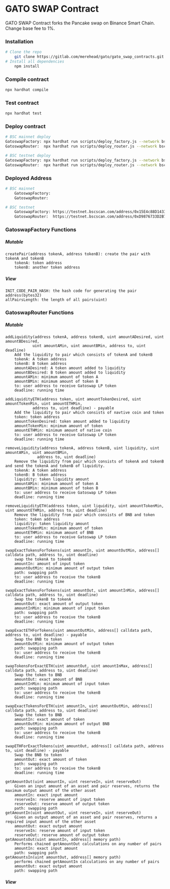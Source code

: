 # GATO SWAP Contract
GATO SWAP Contract forks the Pancake swap on Binance Smart Chain.
Change base fee to 1%.
### Installation
```sh
# Clone the repo
    git clone https://gitlab.com/merehead/gato/gato_swap_contracts.git
# Install all dependencies
    npm install
```
### Compile contract
```sh
npx hardhat compile
```
### Test contract
```sh
npx hardhat test
```
### Deploy contract
```sh
# BSC mainnet deploy
GatoswapFactory: npx hardhat run scripts/deploy_factory.js --network bscmainnet
GatoswapRouter:  npx hardhat run scripts/deploy_router.js --network bscmainnet

# BSC testnet deploy
GatoswapFactory: npx hardhat run scripts/deploy_factory.js --network bsctestnet
GatoswapRouter:  npx hardhat run scripts/deploy_router.js --network bsctestnet
```
### Deployed Address
```sh
# BSC mainnet
    GatoswapFactory: 
    GatoswapRouter:

# BSC testnet
    GatoswapFactory: https://testnet.bscscan.com/address/0x15E4c88D1433CC12C61a9853621c6fF413874899
    GatoswapRouter:  https://testnet.bscscan.com/address/0xD9876733D2B7f2331136F2659646EFd046de988b
```
### GatoswapFactory Functions
##### Mutable
    createPair(address tokenA, address tokenB): create the pair with tokenA and tokenB
        tokenA: token address
        tokenB: another token address
##### View
    INIT_CODE_PAIR_HASH: the hash code for generating the pair address(bytes32)
    allPairsLength: the length of all pairs(uint)
### GatoswapRouter Functions
##### Mutable
    addLiquidity(address tokenA, address tokenB, uint amountADesired, uint amountBDesired, 
                uint amountAMin, uint amountBMin, address to, uint deadline)
        Add the liquidity to pair which consists of tokenA and tokenB
        tokenA: A token address
        tokenB: B token address
        amountADesired: A token amount added to liquidity
        amountBDesired: B token amount added to liquidity
        amountAMin: minimum amount of token A
        amountBMin: minimum amount of token B
        to: user address to receive Gatoswap LP token
        deadline: running time

    addLiquidityETH(address token, uint amountTokenDesired, uint amountTokenMin, uint amountETHMin,
                address to, uint deadline) - payable
        Add the liquidity to pair which consists of navtive coin and token
        token: token address
        amountTokenDesired: token amount added to liquidity
        amountTokenMin: minimum amount of token
        amountETHMin: minimum amount of native coin
        to: user address to receive Gatoswap LP token
        deadline: running time

    removeLiquidity(address tokenA, address tokenB, uint liquidity, uint amountAMin, uint amountBMin,
                  address to, uint deadline)
        Remove the liquidity from pair which consists of tokenA and tokenB and send the tokenA and tokenB of liquidity.
        tokenA: A token address
        tokenB: B token address
        liquidity: taken liquidity amount
        amountAMin: minimum amount of token A
        amountBMin: minimum amount of token B
        to: user address to receive Gatoswap LP token
        deadline: running time

    removeLiquidityETH(address token, uint liquidity, uint amountTokenMin, uint amountETHMin, address to, uint deadline)
        Remove the liquidity from pair which consists of BNB and token
        token: token address
        liquidity: taken liquidity amount
        amountTokenMin: minimum amount of token
        amountETHMin: minimum amount of BNB
        to: user address to receive Gatoswap LP token
        deadline: running time

    swapExactTokensForTokens(uint amountIn, uint amountOutMin, address[] calldata path, address to, uint deadline)
        swap the tokenA to tokenB
        amountIn: amount of input token
        amountOutMin: minimum amount of output token
        path: swapping path
        to: user address to receive the tokenB
        deadline: running time
    
    swapExactTokensForTokens(uint amountOut, uint amountInMin, address[] calldata path, address to, uint deadline)
        Swap the tokenB to tokenA
        amountOut: exact amount of output token
        amountInMin: minimum amount of input token
        path: swapping path
        to: user address to receive the tokenB
        deadline: running time
    
    swapExactETHForTokens(uint amountOutMin, address[] calldata path, address to, uint deadline) - payable
        Swap the BNB to token
        amountOutMin: minimum amount of output token
        path: swapping path
        to: user address to receive the tokenB
        deadline: running time

    swapTokensForExactETH(uint amountOut, uint amountInMax, address[] calldata path, address to, uint deadline)
        Swap the token to BNB
        amountOut: exact amount of BNB
        amountInMin: minimum amount of input token
        path: swapping path
        to: user address to receive the tokenB
        deadline: running time
    
    swapExactTokensForETH(uint amountIn, uint amountOutMin, address[] calldata path, address to, uint deadline)
        Swap the token to BNB
        amountIn: exact amount of token
        amountOutMin: minimum amount of output BNB
        path: swapping path
        to: user address to receive the tokenB
        deadline: running time

    swapETHForExactTokens(uint amountOut, address[] calldata path, address to, uint deadline) - payable
        Swap the BNB to token
        amountOut: exact amount of token
        path: swapping path
        to: user address to receive the tokenB
        deadline: running time

    getAmountOut(uint amountIn, uint reserveIn, uint reserveOut)
        Given an input amount of an asset and pair reserves, returns the maximum output amount of the other asset
        amountIn: exact input amount
        reserveIn: reserve amount of input token
        reserveOut: reserve amount of output token
        path: swapping path
    getAmountIn(uint amountOut, uint reserveIn, uint reserveOut) 
        Given an output amount of an asset and pair reserves, returns a required input amount of the other asset
        amountOut: exact output amount
        reserveIn: reserve amount of input token
        reserveOut: reserve amount of output token
    getAmountsOut(uint amountIn, address[] memory path)
        Performs chained getAmountOut calculations on any number of pairs
        amountIn: exact input amount
        path: swapping path
    getAmountsIn(uint amountOut, address[] memory path)
        performs chained getAmountIn calculations on any number of pairs
        amountOut: exact output amount
        path: swapping path
##### View

